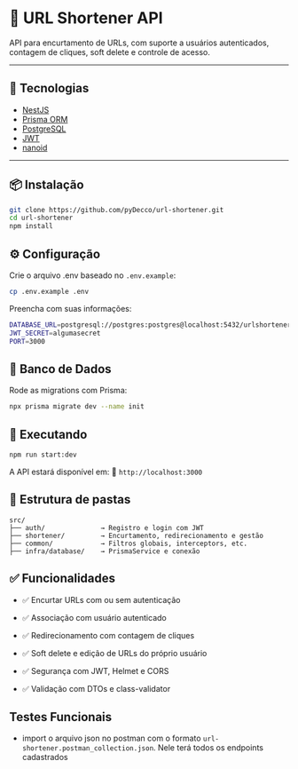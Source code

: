 # 🔗 URL Shortener API

API para encurtamento de URLs, com suporte a usuários autenticados, contagem de cliques, soft delete e controle de acesso.

---

## 🚀 Tecnologias

- [NestJS](https://nestjs.com/)
- [Prisma ORM](https://www.prisma.io/)
- [PostgreSQL](https://www.postgresql.org/)
- [JWT](https://jwt.io/)
- [nanoid](https://github.com/ai/nanoid)

---

## 📦 Instalação

```bash
git clone https://github.com/pyDecco/url-shortener.git
cd url-shortener
npm install
```

## ⚙️ Configuração

Crie o arquivo .env baseado no `.env.example`:

```bash
cp .env.example .env
```

Preencha com suas informações:

```bash
DATABASE_URL=postgresql://postgres:postgres@localhost:5432/urlshortener
JWT_SECRET=algumasecret
PORT=3000
```

## 🧱 Banco de Dados

Rode as migrations com Prisma:

```bash
npx prisma migrate dev --name init
```

## 🏁 Executando

```bash
npm run start:dev
```

A API estará disponível em:
📍 `http://localhost:3000`

## 📁 Estrutura de pastas

```
src/
├── auth/              → Registro e login com JWT
├── shortener/         → Encurtamento, redirecionamento e gestão
├── common/            → Filtros globais, interceptors, etc.
├── infra/database/    → PrismaService e conexão
```


## ✅ Funcionalidades

- ✅ Encurtar URLs com ou sem autenticação

- ✅ Associação com usuário autenticado

- ✅ Redirecionamento com contagem de cliques

- ✅ Soft delete e edição de URLs do próprio usuário

- ✅ Segurança com JWT, Helmet e CORS

- ✅ Validação com DTOs e class-validator

## Testes Funcionais

- import o arquivo json no postman com o formato `url-shortener.postman_collection.json`. Nele terá todos os endpoints cadastrados
